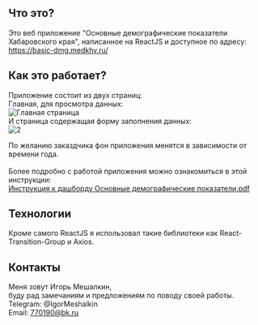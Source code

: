 Что это?
-----------
Это веб приложение "Основные демографические показатели Хабаровского края", написанное на ReactJS и доступное по адресу:<br>
https://basic-dmg.medkhv.ru/

Как это работает?
-----------------
Приложение состоит из двух страниц:<br>
Главная, для просмотра данных:<br>
![Главная страница](https://github.com/IgorMeshalkin/Basic_Demography_Dashboard_REACT_APP/assets/97287038/88d98c44-e983-408e-861a-d562fa7e2376)<br>
И страница содержащая форму заполнения данных:<br>
![2](https://github.com/IgorMeshalkin/Basic_Demography_Dashboard_REACT_APP/assets/97287038/8635c1b1-a507-4d87-80e7-02b342ba737b)

По желанию заказдчика фон приложения менятся в зависимости от времени года. <br><br>
Более подробно с работой приложения можно ознакомиться в этой инструкции:<br>
[Инструкция к дашборду Основные демографические показатели.pdf](https://github.com/IgorMeshalkin/Basic_Demography_Dashboard_REACT_APP/files/11524070/default.pdf)

Технологии
-----------------
Кроме самого ReactJS я использовал такие библиотеки как React-Transition-Group и Axios.

Контакты
-----------
Меня зовут Игорь Мешалкин, <br> буду рад замечаниям и предложениям по поводу своей работы.   <br>
Telegram: @IgorMeshalkin   <br>
Email: 770190@bk.ru
